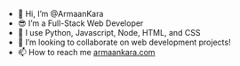 - 👋 Hi, I’m @ArmaanKara
- 😎 I’m a Full-Stack Web Developer
- 🔧 I use Python, Javascript, Node, HTML, and CSS
- 💞️ I’m looking to collaborate on web development projects!
- 📫 How to reach me [armaankara.com](https://armaankara.com)

<!---
ArmaanKara/ArmaanKara is a ✨ special ✨ repository because its `README.md` (this file) appears on your GitHub profile.
You can click the Preview link to take a look at your changes.
--->
